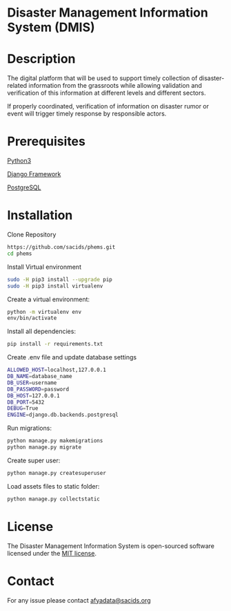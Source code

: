 # Disaster Management Information System (DMIS)

# Description
The digital platform that will be used to support timely collection of disaster-related information from the grassroots while allowing validation and verification of this information at different levels and different sectors. 

If properly coordinated, verification of information on disaster rumor or event will trigger timely response by responsible actors. 


# Prerequisites
[Python3](https://www.python.org/)

[Django Framework](https://www.djangoproject.com/)

[PostgreSQL](https://www.postgresql.org/)


# Installation
Clone Repository

```bash
https://github.com/sacids/phems.git
cd phems
```

Install Virtual environment
```bash
sudo -H pip3 install --upgrade pip
sudo -H pip3 install virtualenv
```

Create a virtual environment:
```bash
python -m virtualenv env
env/bin/activate
```

Install all dependencies:
```bash
pip install -r requirements.txt
```

Create .env file and update database settings
```bash
ALLOWED_HOST=localhost,127.0.0.1
DB_NAME=database_name
DB_USER=username
DB_PASSWORD=password
DB_HOST=127.0.0.1
DB_PORT=5432
DEBUG=True
ENGINE=django.db.backends.postgresql
```

Run migrations:
```bash
python manage.py makemigrations
python manage.py migrate
```

Create super user:
```bash
python manage.py createsuperuser
```

Load assets files to static folder:
```bash
python manage.py collectstatic
```


# License
The Disaster Management Information System is open-sourced software licensed under the 
[MIT license](https://opensource.org/license/mit/).


# Contact
For any issue please contact afyadata@sacids.org

